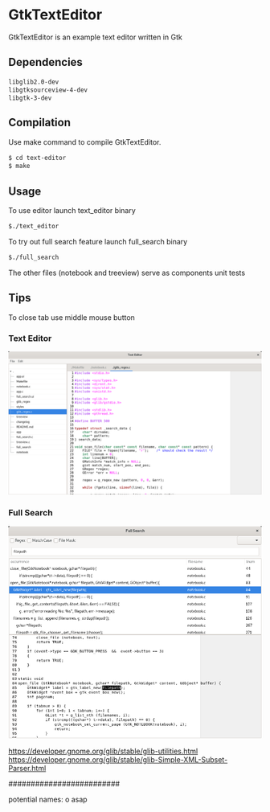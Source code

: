 # GtkTextEditor

GtkTextEditor is an example text editor written in Gtk

## Dependencies

```
libglib2.0-dev
libgtksourceview-4-dev
libgtk-3-dev
```

## Compilation

Use make command to compile GtkTextEditor.

```bash
$ cd text-editor
$ make
```

## Usage

To use editor launch text_editor binary
```bash
$./text_editor
```

To try out full search feature launch full_search binary
```bash
$./full_search
```

The other files (notebook and treeview) serve as components unit tests

## Tips
To close tab use middle mouse button

### Text Editor
![Text Editor](images/text-editor.png?raw=true "Text Editor")

### Full Search
![Full Search](images/full-search.png?raw=true "Full Search")






https://developer.gnome.org/glib/stable/glib-utilities.html
https://developer.gnome.org/glib/stable/glib-Simple-XML-Subset-Parser.html



#########################

potential names:
o asap











